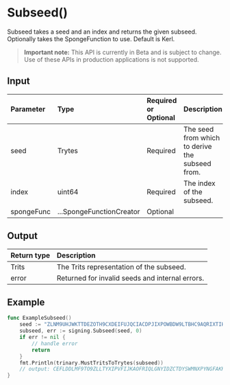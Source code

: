 # Subseed()
Subseed takes a seed and an index and returns the given subseed. Optionally takes the SpongeFunction to use. Default is Kerl.
> **Important note:** This API is currently in Beta and is subject to change. Use of these APIs in production applications is not supported.


## Input

| Parameter       | Type | Required or Optional | Description |
|:---------------|:--------|:--------| :--------|
| seed | Trytes | Required | The seed from which to derive the subseed from.  |
| index | uint64 | Required | The index of the subseed.  |
| spongeFunc | ...SpongeFunctionCreator | Optional |   |




## Output

| Return type     | Description |
|:---------------|:--------|
| Trits | The Trits representation of the subseed. |
| error | Returned for invalid seeds and internal errors. |




## Example

```go
func ExampleSubseed() 
	seed := "ZLNM9UHJWKTTDEZOTH9CXDEIFUJQCIACDPJIXPOWBDW9LTBHC9AQRIXTIHYLIIURLZCXNSTGNIVC9ISVB"
	subseed, err := signing.Subseed(seed, 0)
	if err != nil {
		// handle error
		return
	}
	fmt.Println(trinary.MustTritsToTrytes(subseed))
	// output: CEFLDDLMF9TO9ZLLTYXIPVFIJKAOFRIQLGNYIDZCTDYSWMNXPYNGFAKHQDY9ABGGQZHEFTXKWKWZXEIUD
}

```
